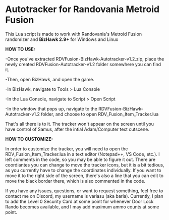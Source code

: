 # Autotracker for Randovania Metroid Fusion

This Lua script is made to work with Randovania's Metroid Fusion randomizer and **BizHawk 2.9+** for Windows and Linux

**HOW TO USE:**

-Once you've extracted RDVFusion-BizHawk-Autotracker-v1.2.zip, place the newly created RDVFusion-Autotracker-v1.2 folder somewhere you can find it.

-Then, open BizHawk, and open the game.

-In BizHawk, navigate to Tools > Lua Console

-In the Lua Console, navigate to Script > Open Script

-In the window that pops up, navigate to the RDVFusion-BizHawk-Autotracker-v1.2 folder, and choose to open RDV_Fusion_Item_Tracker.lua

That's all there is to it. The tracker won't appear on the screen until you have control of Samus, after the intial Adam/Computer text cutscene.

**HOW TO CUSTOMIZE:**

In order to customize the tracker, you will need to open the RDV_Fusion_Item_Tracker.lua in a text editor (Notepad++, VS Code, etc.). I left comments in the code, so you may be able to figure it out. There are coordiantes you can change to move the tracker icons, but it is a bit tedious, as you currently have to change the coordinates individually. If you want to move it to the right side of the screen, there's also a line that you can edit to move the black border there, which is also commented in the code.

If you have any issues, questions, or want to request something, feel free to contact me on Discord, my username is variasu (aka baria). Currently, I plan to add the Level 0 Security Card at some point for whenever Door Lock Rando becomes available, and I may add maximum ammo counts at some point.
